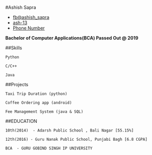 #Ashish Sapra

* [fb@ashish_sapra](https://www.facebook.com/ashish.sapra.79?ref=bookmarks)
* [ ash-13](https://github.com/ash-13)
* [Phone Number ](7678367265)

**Bachelor of Computer Applications(BCA) Passed Out @ 2019**


##Skills

```
Python
```

```
C/C++
```

```
Java
```

##Projects

```
Taxi Trip Duration (python)
```              

```
Coffee Ordering app (android)
```

```
Fee Management System (java & SQL)
```


##EDUCATION

```
10th(2014)  - Adarsh Public School , Bali Nagar [55.15%]
```

```
12th(2016) - Guru Nanak Public School, Punjabi Bagh [6.8 CGPA]
```

```
BCA  - GURU GOBIND SINGH IP UNIVERSITY
```
